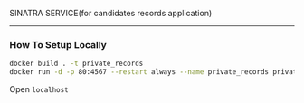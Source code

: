 SINATRA SERVICE(for candidates records application)
***
### How To Setup Locally

```bash
docker build . -t private_records
docker run -d -p 80:4567 --restart always --name private_records private_records
```
Open `localhost`

